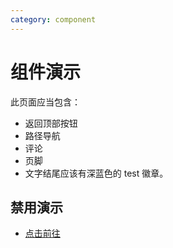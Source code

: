 ```yaml
---
category: component
---
```


# 组件演示

此页面应当包含：

- 返回顶部按钮
- 路径导航
- 评论
- 页脚
- 文字结尾应该有深蓝色的 test 徽章。 <MyBadge text="test" color="#242378" />

## 禁用演示

- [点击前往](disable.md)
